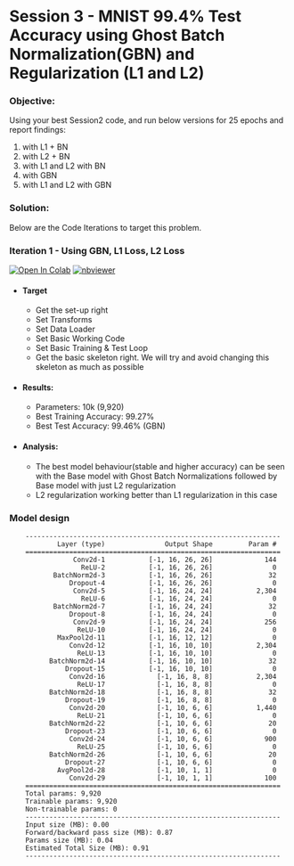 # Session 3 - MNIST 99.4% Test Accuracy using Ghost Batch Normalization(GBN) and Regularization (L1 and L2)

###	Objective:
Using your best Session2 code, and run below versions for 25 epochs and report findings:
   1. with L1 + BN
   2. with L2 + BN
   3. with L1 and L2 with BN
   4. with GBN
   5. with L1 and L2 with GBN

###	Solution: 
Below are the Code Iterations to target this problem. 

### Iteration 1 - Using GBN, L1 Loss, L2 Loss

[![Open In Colab](https://colab.research.google.com/assets/colab-badge.svg)](https://colab.research.google.com/github/gmshashank/pytorch_vision/blob/main/MNIST/Session3/3_Regularization(GBN_BN_Dropout).ipynb)
[![nbviewer](https://img.shields.io/badge/render-nbviewer-orange.svg)](https://colab.research.google.com/github/gmshashank/pytorch_vision/blob/main/MNIST/Session3/3_Regularization(GBN_BN_Dropout).ipynb)


-   #### Target
	-   Get the set-up right
	-   Set Transforms
	-   Set Data Loader
	-   Set Basic Working Code
	-   Set Basic Training  & Test Loop
	-   Get the basic skeleton right. We will try and avoid changing this skeleton as much as possible 

-   #### Results:
	-   Parameters: 10k (9,920)
	-   Best Training Accuracy: 99.27%
	-   Best Test Accuracy: 99.46% (GBN)

-   #### Analysis:
	-   The best model behaviour(stable and higher accuracy) can be seen with the Base model with Ghost Batch Normalizations followed by Base model with just L2 regularization 
	-   L2 regularization working better than L1 regularization in this case



###	Model design

		----------------------------------------------------------------
				Layer (type)               Output Shape         Param #
		================================================================
					Conv2d-1           [-1, 16, 26, 26]             144
					  ReLU-2           [-1, 16, 26, 26]               0
			   BatchNorm2d-3           [-1, 16, 26, 26]              32
				   Dropout-4           [-1, 16, 26, 26]               0
					Conv2d-5           [-1, 16, 24, 24]           2,304
					  ReLU-6           [-1, 16, 24, 24]               0
			   BatchNorm2d-7           [-1, 16, 24, 24]              32
				   Dropout-8           [-1, 16, 24, 24]               0
					Conv2d-9           [-1, 16, 24, 24]             256
					 ReLU-10           [-1, 16, 24, 24]               0
				MaxPool2d-11           [-1, 16, 12, 12]               0
				   Conv2d-12           [-1, 16, 10, 10]           2,304
					 ReLU-13           [-1, 16, 10, 10]               0
			  BatchNorm2d-14           [-1, 16, 10, 10]              32
				  Dropout-15           [-1, 16, 10, 10]               0
				   Conv2d-16             [-1, 16, 8, 8]           2,304
					 ReLU-17             [-1, 16, 8, 8]               0
			  BatchNorm2d-18             [-1, 16, 8, 8]              32
				  Dropout-19             [-1, 16, 8, 8]               0
				   Conv2d-20             [-1, 10, 6, 6]           1,440
					 ReLU-21             [-1, 10, 6, 6]               0
			  BatchNorm2d-22             [-1, 10, 6, 6]              20
				  Dropout-23             [-1, 10, 6, 6]               0
				   Conv2d-24             [-1, 10, 6, 6]             900
					 ReLU-25             [-1, 10, 6, 6]               0
			  BatchNorm2d-26             [-1, 10, 6, 6]              20
				  Dropout-27             [-1, 10, 6, 6]               0
				AvgPool2d-28             [-1, 10, 1, 1]               0
				   Conv2d-29             [-1, 10, 1, 1]             100
		================================================================
		Total params: 9,920
		Trainable params: 9,920
		Non-trainable params: 0
		----------------------------------------------------------------
		Input size (MB): 0.00
		Forward/backward pass size (MB): 0.87
		Params size (MB): 0.04
		Estimated Total Size (MB): 0.91
		----------------------------------------------------------------
